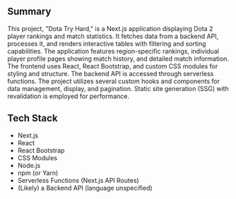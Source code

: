 ## Summary

This project, "Dota Try Hard," is a Next.js application displaying Dota 2 player rankings and match statistics.  It fetches data from a backend API, processes it, and renders interactive tables with filtering and sorting capabilities.  The application features region-specific rankings, individual player profile pages showing match history, and detailed match information.  The frontend uses React, React Bootstrap, and custom CSS modules for styling and structure.  The backend API is accessed through serverless functions.  The project utilizes several custom hooks and components for data management, display, and pagination.  Static site generation (SSG) with revalidation is employed for performance.


## Tech Stack

* Next.js
* React
* React Bootstrap
* CSS Modules
* Node.js
* npm (or Yarn)
* Serverless Functions (Next.js API Routes)
* (Likely) a Backend API (language unspecified)

